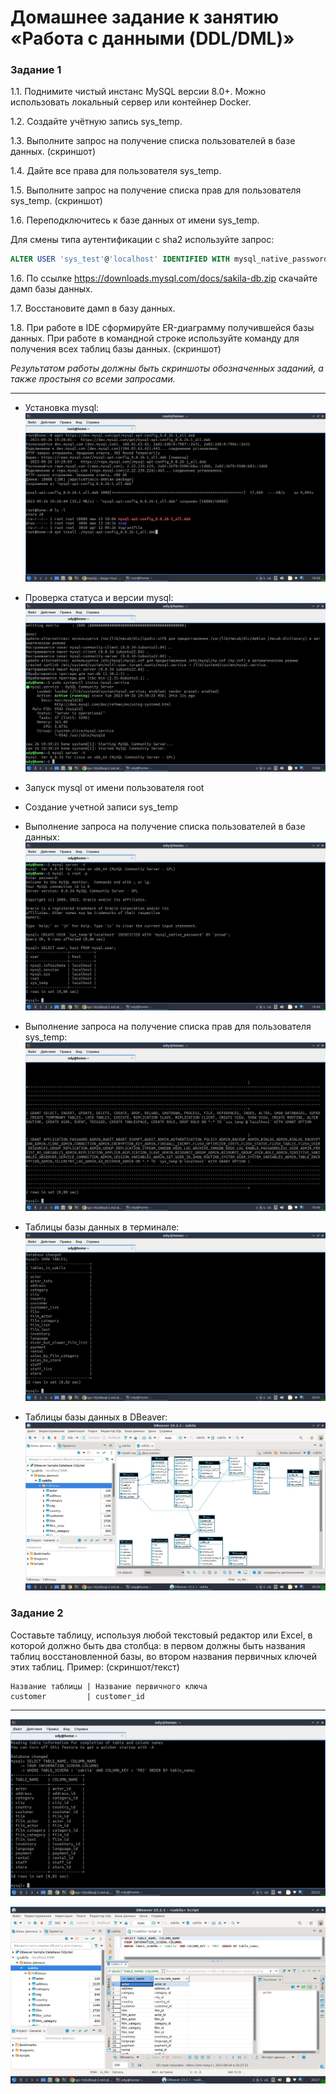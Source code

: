# Домашнее задание к занятию «Работа с данными (DDL/DML)»
### Задание 1
1.1. Поднимите чистый инстанс MySQL версии 8.0+. Можно использовать локальный сервер или контейнер Docker.

1.2. Создайте учётную запись sys_temp. 

1.3. Выполните запрос на получение списка пользователей в базе данных. (скриншот)

1.4. Дайте все права для пользователя sys_temp. 

1.5. Выполните запрос на получение списка прав для пользователя sys_temp. (скриншот)

1.6. Переподключитесь к базе данных от имени sys_temp.

Для смены типа аутентификации с sha2 используйте запрос: 
```sql
ALTER USER 'sys_test'@'localhost' IDENTIFIED WITH mysql_native_password BY 'password';
```
1.6. По ссылке https://downloads.mysql.com/docs/sakila-db.zip скачайте дамп базы данных.

1.7. Восстановите дамп в базу данных.

1.8. При работе в IDE сформируйте ER-диаграмму получившейся базы данных. При работе в командной строке используйте команду для получения всех таблиц базы данных. (скриншот)

*Результатом работы должны быть скриншоты обозначенных заданий, а также простыня со всеми запросами.*

---

- Установка mysql:
![install](https://github.com/OhotinDY/sdb-12-02/blob/main/sql1.jpg)

- Проверка статуса и версии mysql:
![install](https://github.com/OhotinDY/sdb-12-02/blob/main/sql2.jpg)

- Запуск mysql от имени пользователя root
- Создание учетной записи sys_temp
- Выполнение запроса на получение списка пользователей в базе данных:
![install](https://github.com/OhotinDY/sdb-12-02/blob/main/sql3.jpg)

- Выполнение запроса на получение списка прав для пользователя sys_temp:
![install](https://github.com/OhotinDY/sdb-12-02/blob/main/sql4.jpg)

- Таблицы базы данных в терминале:
![install](https://github.com/OhotinDY/sdb-12-02/blob/main/sql5.jpg)

- Таблицы базы данных в DBeaver:
![install](https://github.com/OhotinDY/sdb-12-02/blob/main/sql6.jpg)

### Задание 2
Составьте таблицу, используя любой текстовый редактор или Excel, в которой должно быть два столбца: в первом должны быть названия таблиц восстановленной базы, во втором названия первичных ключей этих таблиц. Пример: (скриншот/текст)
```
Название таблицы | Название первичного ключа
customer         | customer_id
```
---

![install](https://github.com/OhotinDY/sdb-12-02/blob/main/sql7.jpg)

![install](https://github.com/OhotinDY/sdb-12-02/blob/main/sql8.jpg)

